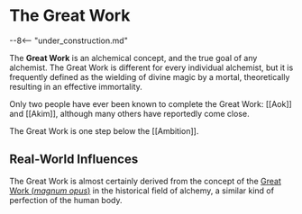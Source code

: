 # The Great Work

--8<-- "under_construction.md"

The **Great Work** is an alchemical concept, and the true goal of any alchemist. The Great Work is different for every individual alchemist, but it is frequently defined as the wielding of divine magic by a mortal, theoretically resulting in an effective immortality.

Only two people have ever been known to complete the Great Work: [[Aok]] and [[Akim]], although many others have reportedly come close.

The Great Work is one step below the [[Ambition]].

## Real-World Influences

The Great Work is almost certainly derived from the concept of the [Great Work (*magnum opus*)](https://en.wikipedia.org/wiki/Magnum_opus_(alchemy)) in the historical field of alchemy, a similar kind of perfection of the human body.
